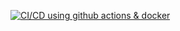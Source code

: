 [![CI/CD using github actions & docker](https://github.com/bitcamp-teams/mos/actions/workflows/deploy.yml/badge.svg)](https://github.com/bitcamp-teams/mos/actions/workflows/deploy.yml)
